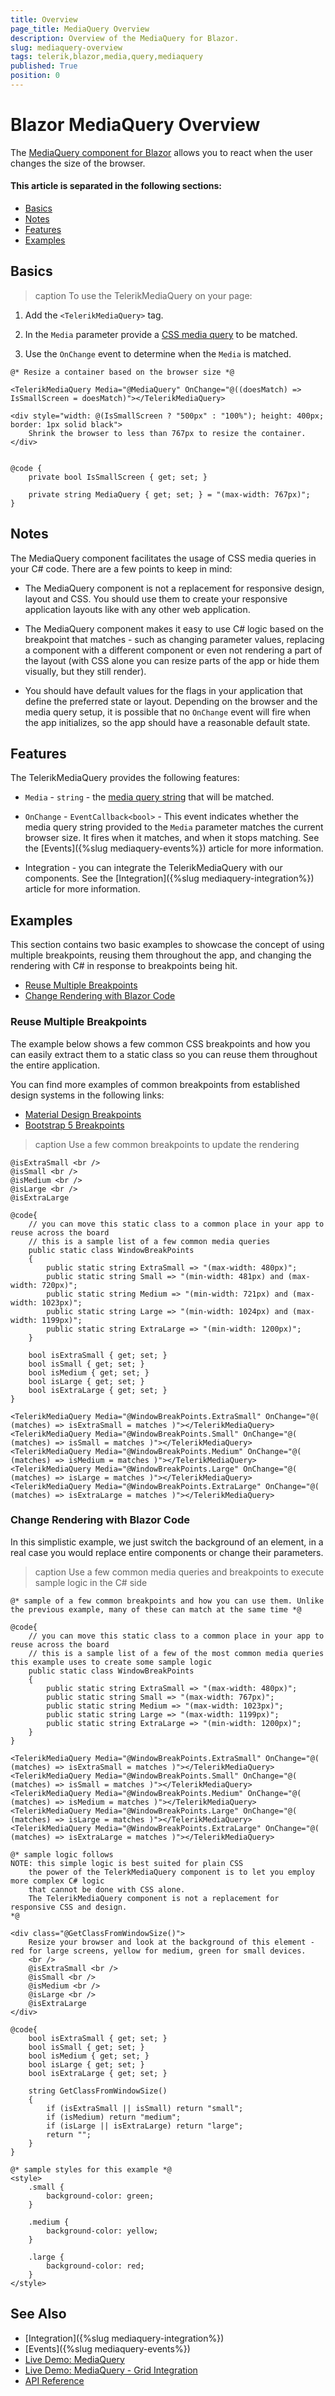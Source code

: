 ```yaml
---
title: Overview
page_title: MediaQuery Overview
description: Overview of the MediaQuery for Blazor.
slug: mediaquery-overview
tags: telerik,blazor,media,query,mediaquery
published: True
position: 0
---
```


# Blazor MediaQuery Overview

The <a href = "https://www.telerik.com/blazor-ui/mediaquery" target="_blank">MediaQuery component for Blazor</a> allows you to react when the user changes the size of the browser. 

#### This article is separated in the following sections:

* [Basics](#basics)
* [Notes](#notes)
* [Features](#features)
* [Examples](#examples)

## Basics

>caption To use the TelerikMediaQuery on your page: 

1. Add the `<TelerikMediaQuery>` tag.

1. In the `Media` parameter provide a <a href="https://developer.mozilla.org/en-US/docs/Web/CSS/Media_Queries/Using_media_queries" target="_blank">CSS media query</a> to be matched. 

1. Use the `OnChange` event to determine when the `Media` is matched. 


````CSHTML
@* Resize a container based on the browser size *@

<TelerikMediaQuery Media="@MediaQuery" OnChange="@((doesMatch) => IsSmallScreen = doesMatch)"></TelerikMediaQuery>

<div style="width: @(IsSmallScreen ? "500px" : "100%"); height: 400px; border: 1px solid black">
    Shrink the browser to less than 767px to resize the container.
</div>


@code {
    private bool IsSmallScreen { get; set; }

    private string MediaQuery { get; set; } = "(max-width: 767px)";
} 
````

## Notes

The MediaQuery component facilitates the usage of CSS media queries in your C# code. There are a few points to keep in mind:

* The MediaQuery component is not a replacement for responsive design, layout and CSS. You should use them to create your responsive application layouts like with any other web application.

* The MediaQuery component makes it easy to use C# logic based on the breakpoint that matches - such as changing parameter values, replacing a component with a different component or even not rendering a part of the layout (with CSS alone you can resize parts of the app or hide them visually, but they still render).

* You should have default values for the flags in your application that define the preferred state or layout. Depending on the browser and the media query setup, it is possible that no `OnChange` event will fire when the app initializes, so the app should have a reasonable default state.

## Features

The TelerikMediaQuery provides the following features:

* `Media` - `string` - the <a href="https://developer.mozilla.org/en-US/docs/Web/CSS/Media_Queries/Using_media_queries" target="_blank">media query string</a> that will be matched. 

* `OnChange` - `EventCallback<bool>` - This event indicates whether the media query string provided to the `Media` parameter matches the current browser size. It fires when it matches, and when it stops matching. See the [Events]({%slug mediaquery-events%}) article for more information. 

* Integration - you can integrate the TelerikMediaQuery with our components. See the [Integration]({%slug mediaquery-integration%}) article for more information.

## Examples

This section contains two basic examples to showcase the concept of using multiple breakpoints, reusing them throughout the app, and changing the rendering with C# in response to breakpoints being hit.

* [Reuse Multiple Breakpoints](#reuse-multiple-breakpoints)
* [Change Rendering with Blazor Code](#change-rendering-with-blazor-code)


### Reuse Multiple Breakpoints

The example below shows a few common CSS breakpoints and how you can easily extract them to a static class so you can reuse them throughout the entire application.

You can find more examples of common breakpoints from established design systems in the following links:
* <a href="https://material.io/archive/guidelines/layout/responsive-ui.html#responsive-ui-breakpoints" target="_blank">Material Design Breakpoints</a>
* <a href="https://getbootstrap.com/docs/5.0/layout/breakpoints/#available-breakpoints" target="_blank">Bootstrap 5 Breakpoints</a>

>caption Use a few common breakpoints to update the rendering

````CSHTML
@isExtraSmall <br />
@isSmall <br />
@isMedium <br />
@isLarge <br />
@isExtraLarge

@code{
    // you can move this static class to a common place in your app to reuse across the board
    // this is a sample list of a few common media queries
    public static class WindowBreakPoints
    {
        public static string ExtraSmall => "(max-width: 480px)";
        public static string Small => "(min-width: 481px) and (max-width: 720px)";
        public static string Medium => "(min-width: 721px) and (max-width: 1023px)";
        public static string Large => "(min-width: 1024px) and (max-width: 1199px)";
        public static string ExtraLarge => "(min-width: 1200px)";
    }
    
    bool isExtraSmall { get; set; }
    bool isSmall { get; set; }
    bool isMedium { get; set; }
    bool isLarge { get; set; }
    bool isExtraLarge { get; set; }
}

<TelerikMediaQuery Media="@WindowBreakPoints.ExtraSmall" OnChange="@( (matches) => isExtraSmall = matches )"></TelerikMediaQuery>
<TelerikMediaQuery Media="@WindowBreakPoints.Small" OnChange="@( (matches) => isSmall = matches )"></TelerikMediaQuery>
<TelerikMediaQuery Media="@WindowBreakPoints.Medium" OnChange="@( (matches) => isMedium = matches )"></TelerikMediaQuery>
<TelerikMediaQuery Media="@WindowBreakPoints.Large" OnChange="@( (matches) => isLarge = matches )"></TelerikMediaQuery>
<TelerikMediaQuery Media="@WindowBreakPoints.ExtraLarge" OnChange="@( (matches) => isExtraLarge = matches )"></TelerikMediaQuery>
````


### Change Rendering with Blazor Code

In this simplistic example, we just switch the background of an element, in a real case you would replace entire components or change their parameters.

>caption Use a few common media queries and breakpoints to execute sample logic in the C# side

````CSHTML
@* sample of a few common breakpoints and how you can use them. Unlike the previous example, many of these can match at the same time *@

@code{
    // you can move this static class to a common place in your app to reuse across the board
    // this is a sample list of a few of the most common media queries this example uses to create some sample logic
    public static class WindowBreakPoints
    {
        public static string ExtraSmall => "(max-width: 480px)";
        public static string Small => "(max-width: 767px)";
        public static string Medium => "(max-width: 1023px)";
        public static string Large => "(max-width: 1199px)";
        public static string ExtraLarge => "(min-width: 1200px)";
    }
}

<TelerikMediaQuery Media="@WindowBreakPoints.ExtraSmall" OnChange="@( (matches) => isExtraSmall = matches )"></TelerikMediaQuery>
<TelerikMediaQuery Media="@WindowBreakPoints.Small" OnChange="@( (matches) => isSmall = matches )"></TelerikMediaQuery>
<TelerikMediaQuery Media="@WindowBreakPoints.Medium" OnChange="@( (matches) => isMedium = matches )"></TelerikMediaQuery>
<TelerikMediaQuery Media="@WindowBreakPoints.Large" OnChange="@( (matches) => isLarge = matches )"></TelerikMediaQuery>
<TelerikMediaQuery Media="@WindowBreakPoints.ExtraLarge" OnChange="@( (matches) => isExtraLarge = matches )"></TelerikMediaQuery>

@* sample logic follows 
NOTE: this simple logic is best suited for plain CSS
    the power of the TelerkMediaQuery component is to let you employ more complex C# logic
    that cannot be done with CSS alone.
    The TelerikMediaQuery component is not a replacement for responsive CSS and design.
*@

<div class="@GetClassFromWindowSize()">
    Resize your browser and look at the background of this element - red for large screens, yellow for medium, green for small devices.
    <br />
    @isExtraSmall <br />
    @isSmall <br />
    @isMedium <br />
    @isLarge <br />
    @isExtraLarge
</div>

@code{
    bool isExtraSmall { get; set; }
    bool isSmall { get; set; }
    bool isMedium { get; set; }
    bool isLarge { get; set; }
    bool isExtraLarge { get; set; }

    string GetClassFromWindowSize()
    {
        if (isExtraSmall || isSmall) return "small";
        if (isMedium) return "medium";
        if (isLarge || isExtraLarge) return "large";
        return "";
    }
}

@* sample styles for this example *@
<style>
    .small {
        background-color: green;
    }

    .medium {
        background-color: yellow;
    }

    .large {
        background-color: red;
    }
</style>
````



## See Also
  
  * [Integration]({%slug mediaquery-integration%})
  * [Events]({%slug mediaquery-events%})
  * [Live Demo: MediaQuery](https://demos.telerik.com/blazor-ui/mediaquery/overview)
  * [Live Demo: MediaQuery - Grid Integration](https://demos.telerik.com/blazor-ui/mediaquery/grid-integration)
  * [API Reference](https://docs.telerik.com/blazor-ui/api/Telerik.Blazor.Components.TelerikMediaQuery)
   
